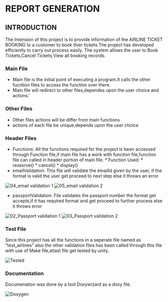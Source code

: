 # REPORT GENERATION

## INTRODUCTION
The Intension of this project is to provide information of the AIRLINE TICKET BOOKING to a customer to book thier tickets.The project has developed efficiently to carry out process easily.
The system allows the user to Book Tickets,Cancel Tickets,View all booking records.

### Main File
  * Main file is the initial point of executing a program.It calls the other fucntion files to access the function over there.
  * Main file will redirect to other files,dependes upon the user choice and actions.'
  
### Other Files

  * Other files actions will be differ from main functions
  * actions of each file be unique,depends upon the user choice
  
### Header Files

  * Functions:
              All the functions required for the project is been accessed through Function file,if main file has a work with funciton file,function file can called in header portion of main file.
                * Function Used:
                            * resesrve()
                            * cancel()
                            * display()
  * emailValidation:
               This file will validate the emailId given by the user, if the format is valid the user get proceed to next step else it throws an error
              
   ![04_email validation 1](https://user-images.githubusercontent.com/66021448/161214033-ed00ec1b-6228-42e0-a45a-e03d4125e1eb.png) 
   ![05_email validation 2](https://user-images.githubusercontent.com/66021448/161214043-6d5a1f93-1a51-4e1a-89fc-5cbb29cf794a.png)
  * passportValidation:
               File validates the passport number the format get accepts,if it has required format and get proceed to further process else it throws error
     
   ![02_Passport validation 1](https://user-images.githubusercontent.com/66021448/161214063-a5628993-8cff-41cd-9a22-54bb095a40f0.png)
   ![03_Passport validation 2](https://user-images.githubusercontent.com/66021448/161214070-e5a66a3b-0a37-49ce-9f9c-92c14d8012b1.png)
     
### Test File
Since this project has all the functions in a seperate file named as "test_airlines" also the other validation files has been called through this file with use of Make file,atlast file get tested by unity.
      
   ![Tested](https://user-images.githubusercontent.com/66021448/161215672-12598d8d-3964-49c6-a4b4-78c5432c652c.png)
  
### Documentation
Documenation was done by a tool Doxywizard as a doxy file.

![Doxygen](https://user-images.githubusercontent.com/66021448/161219300-2c1cc472-d6fb-4d7b-9f90-eaa7a427228c.png)


